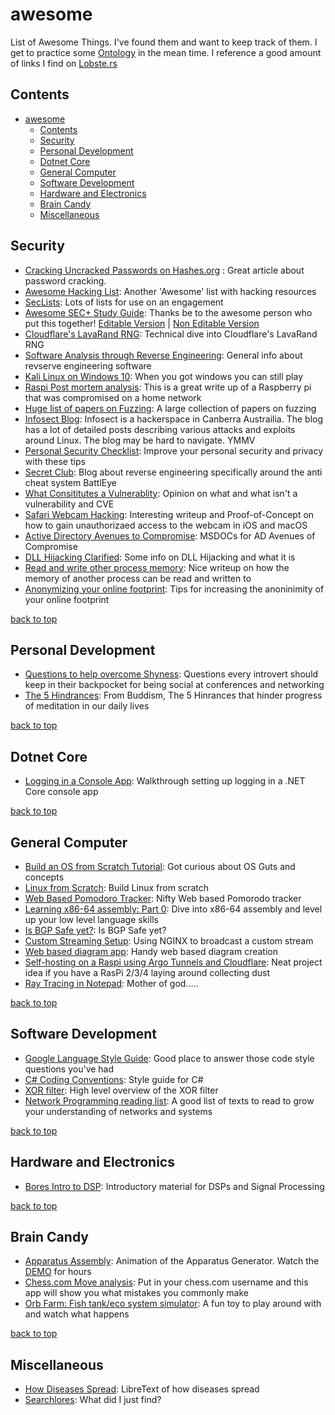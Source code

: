 # awesome

List of Awesome Things. I've found them and want to keep track of them. I get to practice some [Ontology](https://en.wikipedia.org/wiki/Ontology_(information_science)) in the mean time. I reference a good amount of links I find on [Lobste.rs](https://lobste.rs)

## Contents

- [awesome](#awesome)
  - [Contents](#contents)
  - [Security](#security)
  - [Personal Development](#personal-development)
  - [Dotnet Core](#dotnet-core)
  - [General Computer](#general-computer)
  - [Software Development](#software-development)
  - [Hardware and Electronics](#hardware-and-electronics)
  - [Brain Candy](#brain-candy)
  - [Miscellaneous](#miscellaneous)

## Security

- [Cracking Uncracked Passwords on Hashes.org](https://www.netmux.com/blog/survivor-password-hashes) : Great article about password cracking.
- [Awesome Hacking List](https://github.com/Hack-with-Github/Awesome-Hacking): Another 'Awesome' list with hacking resources
- [SecLists](https://github.com/danielmiessler/SecLists): Lots of lists for use on an engagement
- [Awesome SEC+ Study Guide](https://www.reddit.com/r/CompTIA/comments/5jzpei/i_passed_security_and_built_you_all_a_study_guide/): Thanks be to the awesome person who put this together! [Editable Version](https://docs.google.com/document/d/1hXGyKDWdpJLKZWWuu5eVTh-N5simhpSlTTA-Z-dtCj0/edit?usp=sharing) | [Non Editable Version](https://docs.google.com/document/d/14xhhMVwY-agTm9n_Hov3KQRWtw0a88gOkTrfYdrgtC8/edit?usp=sharing)
- [Cloudflare's LavaRand RNG](https://blog.cloudflare.com/lavarand-in-production-the-nitty-gritty-technical-details/): Technical dive into Cloudflare's LavaRand RNG
- [Software Analysis through Reverse Engineering](https://www.geoffchappell.com/about/analysis.htm): General info about revserve engineering software
- [Kali Linux on Windows 10](https://whitedome.com.au/re4son/voodoo-kali/): When you got windows you can still play
- [Raspi Post mortem analysis](http://jakob.space/blog/investigating-a-shellbot-aa-infection.html): This is a great write up of a Raspberry pi that was compromised on a home network
- [Huge list of papers on Fuzzing](https://github.com/wcventure/FuzzingPaper): A large collection of papers on fuzzing
- [Infosect Blog](https://blog.infosectcbr.com.au/): Infosect is a hackerspace in Canberra Austrailia. The blog has a lot of detailed posts describing various attacks and exploits around Linux. The blog may be hard to navigate. YMMV
- [Personal Security Checklist](https://github.com/Lissy93/personal-security-checklist): Improve your personal security and privacy with these tips
- [Secret Club](https://secret.club/): Blog about reverse engineering specifically around the anti cheat system BattlEye
- [What Consititutes a Vulnerablity](https://boats.gitlab.io/blog/post/vulnerabilities/): Opinion on what and what isn't a vulnerability and CVE
- [Safari Webcam Hacking](https://www.ryanpickren.com/webcam-hacking): Interesting writeup and Proof-of-Concept on how to gain unauthorizaed access to the webcam in iOS and macOS
- [Active Directory Avenues to Compromise](https://docs.microsoft.com/en-us/windows-server/identity/ad-ds/plan/security-best-practices/avenues-to-compromise): MSDOCs for AD Avenues of Compromise
- [DLL Hijacking Clarified](https://itm4n.github.io/windows-dll-hijacking-clarified/): Some info on DLL Hijacking and what it is
- [Read and write other process memory](https://nullprogram.com/blog/2016/09/03/): Nice writeup on how the memory of another process can be read and written to
- [Anonymizing your online footprint](https://pastebin.com/TPgtvmVB): Tips for increasing the anoninimity of your online footprint

[back to top](#contents)

## Personal Development

- [Questions to help overcome Shyness](https://www.inc.com/alison-davis/33-questions-to-help-you-overcome-shyness-so-you-can-be-awesome-at-networking-speed-dating-mingling-or-schmoozing.html): Questions every introvert should keep in their backpocket for being social at conferences and networking
- [The 5 Hindrances](https://en.wikipedia.org/wiki/Five_hindrances): From Buddism, The 5 Hinrances that hinder progress of meditation in our daily lives

[back to top](#contents)

## Dotnet Core

- [Logging in a Console App](https://www.blinkingcaret.com/2018/02/14/net-core-console-logging/): Walkthrough setting up logging in a .NET Core console app

[back to top](#contents)

## General Computer

- [Build an OS from Scratch Tutorial](https://github.com/cfenollosa/os-tutorial): Got curious about OS Guts and concepts
- [Linux from Scratch](http://www.linuxfromscratch.org/): Build Linux from scratch
- [Web Based Pomodoro Tracker](https://github.com/huytd/pomoday-v2): Nifty Web based Pomorodo tracker
- [Learning x86-64 assembly: Part 0](https://gpfault.net/posts/asm-tut-0.txt.html): Dive into x86-64 assembly and level up your low level language skills
- [Is BGP Safe yet?](https://isbgpsafeyet.com/): Is BGP Safe yet?
- [Custom Streaming Setup](https://secluded.site/custom-streaming-setup/): Using NGINX to broadcast a custom stream
- [Web based diagram app](https://app.diagrams.net/): Handy web based diagram creation
- [Self-hosting on a Raspi using Argo Tunnels and Cloudflare](https://medium.com/@durksauce/self-hosting-with-raspberry-pi-and-argo-tunnels-11f06d1309a9): Neat project idea if you have a RasPi 2/3/4 laying around collecting dust
- [Ray Tracing in Notepad](http://kylehalladay.com/blog/2020/05/20/Rendering-With-Notepad.html): Mother of god.....

[back to top](#contents)

## Software Development

- [Google Language Style Guide](http://google.github.io/styleguide/): Good place to answer those code style questions you've had
- [C# Coding Conventions](https://docs.microsoft.com/en-us/dotnet/csharp/programming-guide/inside-a-program/coding-conventions): Style guide for C#
- [XOR filter](https://lemire.me/blog/2019/12/19/xor-filters-faster-and-smaller-than-bloom-filters/): High level overview of the XOR filter
- [Network Programming reading list](https://siliconsprawl.com/2020/05/10/network-programming-self-study.html): A good list of texts to read to grow your understanding of networks and systems

[back to top](#contents)

## Hardware and Electronics

- [Bores Intro to DSP](http://www.bores.com/courses/intro/basics/index.htm): Introductory material for DSPs and Signal Processing

[back to top](#contents)

## Brain Candy

- [Apparatus Assembly](https://github.com/kgolid/apparatus-assembly): Animation of the Apparatus Generator. Watch the [DEMO](https://assembly.generated.space/) for hours
- [Chess.com Move analysis](https://chesscoach.network/): Put in your chess.com username and this app will show you what mistakes you commonly make
- [Orb Farm: Fish tank/eco system simulator](https://orb.farm/): A fun toy to play around with and watch what happens

[back to top](#contents)

## Miscellaneous

- [How Diseases Spread](https://bio.libretexts.org/Bookshelves/Microbiology/Book%3A_Microbiology_(OpenStax)/16%3A_Disease_and_Epidemiology/16.3%3A_How_Diseases_Spread): LibreText of how diseases spread
- [Searchlores](http://biostatisticien.eu/www.searchlores.org/words.htm): What did I just find?
